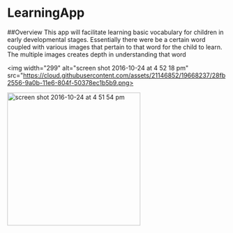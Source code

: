 # LearningApp

##Overview
This app will facilitate learning basic vocabulary for children in early developmental stages. 
Essentially there were be a certain word coupled with various images that pertain to that word for the child to learn. The multiple images creates depth in understanding that word

<img width="299" alt="screen shot 2016-10-24 at 4 52 18 pm" src="https://cloud.githubusercontent.com/assets/21146852/19668237/28fb2556-9a0b-11e6-804f-50378ec1b5b9.png>

<img width="305" alt="screen shot 2016-10-24 at 4 51 54 pm" src="https://cloud.githubusercontent.com/assets/21146852/19668235/246437a8-9a0b-11e6-9cff-59577447c163.png">


